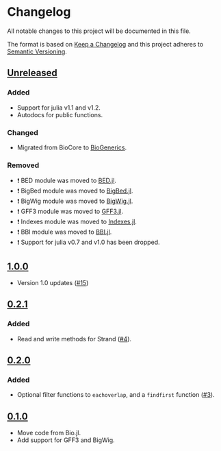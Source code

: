 # Changelog
All notable changes to this project will be documented in this file.

The format is based on [Keep a Changelog](http://keepachangelog.com/en/1.0.0/)
and this project adheres to [Semantic Versioning](http://semver.org/spec/v2.0.0.html).

## [Unreleased]

### Added
- Support for julia v1.1 and v1.2.
- Autodocs for public functions.

### Changed
- Migrated from BioCore to [BioGenerics](https://github.com/BioJulia/BioGenerics.jl/tree/v0.1.0).

### Removed
- :exclamation: BED module was moved to [BED.jl](https://github.com/BioJulia/BED.jl).
- :exclamation: BigBed module was moved to [BigBed.jl](https://github.com/BioJulia/BigBed.jl).
- :exclamation: BigWig module was moved to [BigWig.jl](https://github.com/BioJulia/BigWig.jl).
- :exclamation: GFF3 module was moved to [GFF3.jl](https://github.com/BioJulia/GFF3.jl).
- :exclamation: Indexes module was moved to [Indexes.jl](https://github.com/BioJulia/Indexes.jl).
- :exclamation: BBI module was moved to [BBI.jl](https://github.com/BioJulia/BBI.jl).
- :exclamation: Support for julia v0.7 and v1.0 has been dropped.

## [1.0.0]
- Version 1.0 updates ([#15](https://github.com/BioJulia/GenomicFeatures.jl/pull/15))

## [0.2.1]
### Added
- Read and write methods for Strand ([#4](https://github.com/BioJulia/GenomicFeatures.jl/pull/4)).

## [0.2.0]
### Added
- Optional filter functions to `eachoverlap`, and a `findfirst` function ([#3](https://github.com/BioJulia/GenomicFeatures.jl/pull/3)).

## [0.1.0]
- Move code from Bio.jl.
- Add support for GFF3 and BigWig.

[Unreleased]: https://github.com/BioJulia/GenomicFeatures.jl/compare/v1.0.0...HEAD
[1.0.0]: https://github.com/BioJulia/GenomicFeatures.jl/compare/v0.2.1...v1.0.0
[0.2.1]: https://github.com/BioJulia/GenomicFeatures.jl/compare/v0.2.0...v0.2.1
[0.2.0]: https://github.com/BioJulia/GenomicFeatures.jl/compare/v0.1.0...v0.2.0
[0.1.0]: https://github.com/BioJulia/GenomicFeatures.jl/tree/v0.1.0
